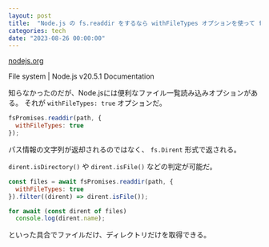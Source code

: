 ```yaml
---
layout: post
title:  "Node.js の fs.readdir をするなら withFileTypes オプションを使って fs.Dirent 形式で受け取れ"
categories: tech
date: "2023-08-26 00:00:00"
---
```



<div class="card">
  <a href="https://nodejs.org/api/fs.html#class-fsdirent"></a>
  <div class="card__header">
    <a href="https://nodejs.org/api/fs.html#class-fsdirent">nodejs.org</a>
  </div>
  <div class="card__image">
    <img src="">
  </div>
  <div class="card__title">
    <p>File system | Node.js v20.5.1 Documentation</p>
  </div>
  <div class="card__description">
    <p></p>
  </div>
</div>


知らなかったのだが、Node.jsには便利なファイル一覧読み込みオプションがある。
それが `withFileTypes: true` オプションだ。

```js
fsPromises.readdir(path, {
  withFileTypes: true
});
```

パス情報の文字列が返却されるのではなく、 `fs.Dirent` 形式で返される。

`dirent.isDirectory()` や `dirent.isFile()` などの判定が可能だ。

```js
const files = await fsPromises.readdir(path, {
  withFileTypes: true
}).filter((dirent) => dirent.isFile());

for await (const dirent of files)
  console.log(dirent.name);
```

といった具合でファイルだけ、ディレクトリだけを取得できる。
